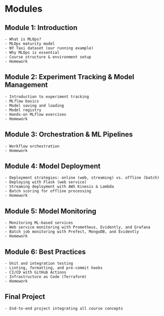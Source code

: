 # Modules
## Module 1: Introduction
    - What is MLOps?
    - MLOps maturity model
    - NY Taxi dataset (our running example)
    - Why MLOps is essential
    - Course structure & environment setup
    - Homework

## Module 2: Experiment Tracking & Model Management
    - Introduction to experiment tracking
    - MLflow basics
    - Model saving and loading
    - Model registry
    - Hands-on MLflow exercises
    - Homework

## Module 3: Orchestration & ML Pipelines
    - Workflow orchestration
    - Homework

## Module 4: Model Deployment
    - Deployment strategies: online (web, streaming) vs. offline (batch)
    - Deploying with Flask (web service)
    - Streaming deployment with AWS Kinesis & Lambda
    - Batch scoring for offline processing
    - Homework

## Module 5: Model Monitoring
    - Monitoring ML-based services
    - Web service monitoring with Prometheus, Evidently, and Grafana
    - Batch job monitoring with Prefect, MongoDB, and Evidently
    - Homework

## Module 6: Best Practices
    - Unit and integration testing
    - Linting, formatting, and pre-commit hooks
    - CI/CD with GitHub Actions
    - Infrastructure as Code (Terraform)
    - Homework

## Final Project
    - End-to-end project integrating all course concepts